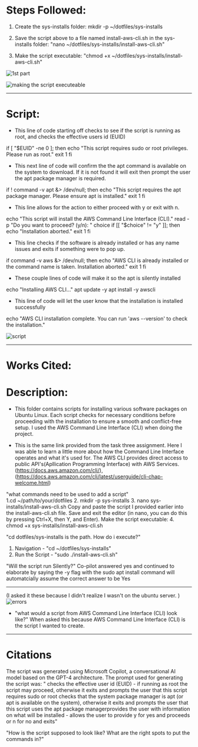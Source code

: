 


# Steps Followed:


1. Create the sys-installs folder:
mkdir -p ~/dotfiles/sys-installs


3. Save the script above to a file named install-aws-cli.sh in the sys-installs folder:
"nano ~/dotfiles/sys-installs/install-aws-cli.sh"


4. Make the script executable:
"chmod +x ~/dotfiles/sys-installs/install-aws-cli.sh"

![1st part ](https://github.com/user-attachments/assets/3b7d4bb1-b2d3-4c03-bb6f-bcea989f7602)


![making the script executeable](https://github.com/user-attachments/assets/d993c84c-4cdc-4e03-b2d7-eed6e439f091)


---------------------------------------------------------------------------------------------------------------------------------------------------------------

# Script:
- This line of code starting off checks to see if the script is running as root, and checks the effective users id (EUID)

 if [ "$EUID" -ne 0 ]; then
  echo "This script requires sudo or root privileges. Please run as root."
  exit 1
fi


- This next line of code will confirm the the apt command is available on the system to download. If it is not found it will exit then prompt the user the apt package manager is required.
  
if ! command -v apt &> /dev/null; then
  echo "This script requires the apt package manager. Please ensure apt is installed."
  exit 1
fi


- This line allows for the action to either proceed with y or exit with n.
  
echo "This script will install the AWS Command Line Interface (CLI)."
read -p "Do you want to proceed? (y/n): " choice
if [[ "$choice" != "y" ]]; then
  echo "Installation aborted."
  exit 1
fi


- This line checks if the software is already installed or has any name issues and exits if something were to pop up.
  
if command -v aws &> /dev/null; then
  echo "AWS CLI is already installed or the command name is taken. Installation aborted."
  exit 1
fi


- These couple lines of code will make it so the apt is silently installed

echo "Installing AWS CLI..."
apt update -y
apt install -y awscli


- This line of code will let the user know that the installation is installed successfully

echo "AWS CLI installation complete. You can run 'aws --version' to check the installation."



![script](https://github.com/user-attachments/assets/01f889e4-ffc0-442d-8e94-cf6b77ff424f)



---------------------------------
# Works Cited: 


# Description:
- This folder contains scripts for installing various software packages on Ubuntu Linux. Each script checks for necessary conditions before proceeding with the installation to ensure a smooth and conflict-free setup. I used the AWS Command Line Interface (CLI) when doing the project.

- This is the same link provided from the task three assignment. Here I was able to learn a little more about how the Command Line Interface operates and what it's used for. The AWS CLI provides direct access to public API's(Apllication Programming Interface) with AWS Services.(https://docs.aws.amazon.com/cli/), (https://docs.aws.amazon.com/cli/latest/userguide/cli-chap-welcome.html)



"what commands need to be used to add a script"   
1.cd ~/path/to/your/dotfiles
2. mkdir -p sys-installs
3. nano sys-installs/install-aws-cli.sh
Copy and paste the script I provided earlier into the install-aws-cli.sh file.
Save and exit the editor (in nano, you can do this by pressing Ctrl+X, then Y, and Enter).
Make the script executable:
4. chmod +x sys-installs/install-aws-cli.sh

"cd dotfiles/sys-installs is the path. How do i execute?"
1. Navigation - "cd ~/dotfiles/sys-installs"
2. Run the Script -  "sudo ./install-aws-cli.sh"

"Will the script run Silently?"
Co-pilot answered yes and continued to elaborate by saying the -y flag with the sudo apt install command will automatcially assume the correct answer to be Yes

---------------------------------------------------------------------------------------------------------------
(I asked it these because I didn't realize I wasn't on the ubuntu server. )
![errors](https://github.com/user-attachments/assets/c2a75057-be5e-4ce8-a733-6b2774400418)

- "what would a script from AWS Command Line Interface (CLI) look like?"
When asked this because AWS Command Line Interface (CLI) is the script I wanted to create. 
  

--------------------------------------


# Citations
The script was generated using Microsoft Copilot, a conversational AI model based on the GPT-4 architecture. The prompt used for generating the script was:
" checks the effective user id (EUID) - if running as root the script may proceed, otherwise it exits and prompts the user that this script requires sudo or root
checks that the system package manager is apt (or apt is available on the system), otherwise it exits and prompts the user that this script uses the apt package managerprovides the user with information on what will be installed - allows the user to provide y for yes and proceeds or n for no and exits"

"How is the script supposed to look like? What are the right spots to put the commands in?"






